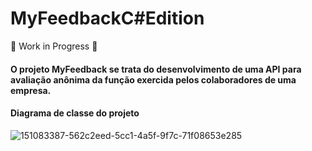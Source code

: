 # MyFeedbackC#Edition

🚧 Work in Progress 🚧

#### O projeto MyFeedback se trata do desenvolvimento de uma API para avaliação anônima da função exercida pelos colaboradores de uma empresa.

#### Diagrama de classe do projeto

![151083387-562c2eed-5cc1-4a5f-9f7c-71f08653e285](https://user-images.githubusercontent.com/86964732/152419189-26aa9b72-34d3-4fa1-af2a-8b40462f7d37.png)
